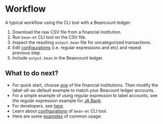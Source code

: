 # Workflow

A typical workflow using the CLI tool with a Beancount ledger:

1. Download the raw CSV file from a financial institution.
2. Run `bean-mt` CLI tool on the CSV file.
3. Inspect the resulting `output.bean` file for uncategorized transactions.
4. Edit [configurations](configs.md) (i.e. regular expressions and etc) and repeat previous step.
5. Include `output.bean` in the Beancount ledger.

## What to do next?

* For quick start, choose [one](../institutions/index.md) of the financial institutions. Then modify the label-all-as-default example to match your Beacount ledger accounts.
* For a simple example of using regular expression to label accounts, see the regular expression example for [JA Bank](../institutions/ja_bank.md).
* For developers, see [here](../reference/development.md).
* Learn about [configurations](configs.md) of `bean-mt` CLI tool.
* Here are some [examples](examples.md) of common usage.
